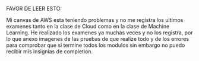 FAVOR DE LEER ESTO:

Mi canvas de AWS esta teniendo problemas y no me registra los ultimos examenes tanto en la clase de Cloud como en la clase de Machine Learning.
He realizado los examenes ya muchas veces y no los registra, por lo que anexo imagenes de las pruebas de que realize todo y de los errores para comprobar que si termine todos los modulos 
sin embargo no puedo recibir mis insignias de completion.
